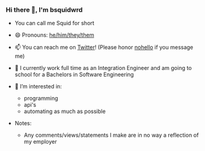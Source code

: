 ### Hi there 👋, I'm bsquidwrd
- You can call me Squid for short
- 😄 Pronouns: [he/him/they/them](https://en.pronouns.page/@bsquidwrd)
- 📫 You can reach me on [Twitter](https://twitter.com/bsquidwrd)! (Please honor [nohello](https://nohello.net/) if you message me)
- 📖 I currently work full time as an Integration Engineer and am going to school for a Bachelors in Software Engineering
- 👀 I’m interested in:
  - programming
  - api's
  - automating as much as possible

- Notes:
  - Any comments/views/statements I make are in no way a reflection of my employer

<!--
**bsquidwrd/bsquidwrd** is a ✨ _special_ ✨ repository because its `README.md` (this file) appears on your GitHub profile.

Here are some ideas to get you started:

- 🔭 I’m currently working on ...
- 🌱 I’m currently learning ...
- 👯 I’m looking to collaborate on ...
- 🤔 I’m looking for help with ...
- 💬 Ask me about ...
- 📫 How to reach me: ...
- 😄 Pronouns: ...
- ⚡ Fun fact: ...
-->
